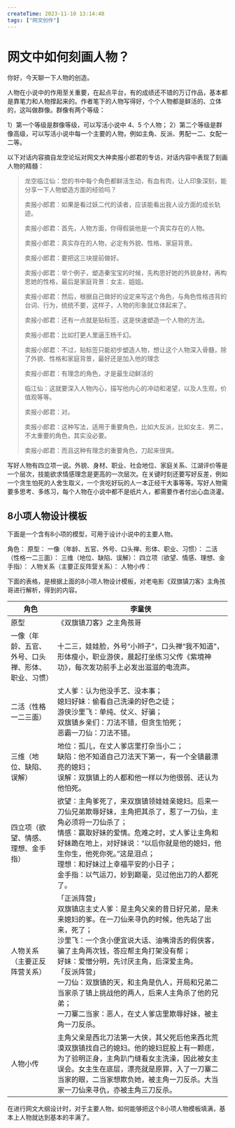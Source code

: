 ```yaml
---
createTime: 2023-11-10 13:14:48
tags: ["网文创作"]
---
```

# 网文中如何刻画人物？

你好，今天聊一下人物的创造。

人物在小说中的作用至关重要，在起点平台，有的成绩还不错的万订作品，基本都是靠笔力和人物撑起来的。作者笔下的人物写得好，个个人物都是鲜活的、立体的，这叫做群像。群像有两个等级：

1）第一个等级是群像等级，可以写活小说中 4、5 个人物；
2）第二个等级是群像高级，可以写活小说中每一个主要的人物，例如主角、反派、男配一二、女配一二等。

以下对话内容摘自龙空论坛对网文大神卖报小郎君的专访，对话内容中表现了刻画人物的精髓：

> 龙空临江仙：您的书中每个角色都鲜活生动，有血有肉，让人印象深刻，能分享一下人物塑造方面的经验吗？
>
> 卖报小郎君：如果是看过妖二代的读者，应该能看出我人设方面的成长轨迹。
>
> 卖报小郎君：首先，人物方面，你得假装他是一个真实存在的人物。
>
> 卖报小郎君：真实存在的人物，必定有外貌、性格、家庭背景。
>
> 卖报小郎君：要把这三块提前做好。
>
> 卖报小郎君：举个例子，塑造秦宝宝的时候，先构思好她的外貌身材，再构思她的性格，最后是家庭背景：女主、姐姐。
>
> 卖报小郎君：然后，根据自己做好的设定来写这个角色，与角色性格违背的台词、行为，统统不要，这样子，人物的形象就立体起来了。
>
> 卖报小郎君：还有一点就是贴标签，这是快速塑造一个人物的方法。
>
> 卖报小郎君：比如打更人里逼王杨千幻。
>
> 卖报小郎君：不过，贴标签只能初步塑造人物，想让这个人物深入骨髓，除了外貌、性格和家庭背景，最好还是加入他的理念
>
> 卖报小郎君：有理念的角色，才是最生动鲜活的
>
> 临江仙：这就要深入人物内心，描写他内心的冲动和渴望，以及人生观，价值观等等。
>
> 卖报小郎君：对。
>
> 卖报小郎君：这种写法，适用于重要角色，比如大反派，比如女主、男二，不太重要的角色，其实没必要。
>
> 卖报小郎君：而且这种有理念的重要角色，刀起来很爽。

写好人物有四立项一说。外貌、身材、职业、社会地位、家庭关系、江湖评价等是一个层次，技能欲求情感理念是更高的一次层次。在关键时刻还要写好反差，例如一个贪生怕死的人舍生取义，一个贪吃好玩的人一本正经干大事等等。写好人物需要多思考、多练习，每个人物在小说中都不是纸片人，都需要作者付出心血浇灌。

## 8小项人物设计模板

下面是一个含有8小项的模型，可用于设计小说中的主要人物。

角色：
原型：
一像（年龄、五官、外号、口头禅、形体、职业、习惯）：
二活（性格一二三面）：
三维（地位、缺陷、误解）：
四立项（欲望、情感、理想、金手指）：
人物关系（主要正反阵营关系）：
人物小传：

下面的表格，是根据上面的8小项人物设计模板，对老电影《双旗镇刀客》主角孩哥进行解析，得到的内容。

| 角色                                               | 李童侠                                                       |
| -------------------------------------------------- | ------------------------------------------------------------ |
| 原型                                               | 《双旗镇刀客》之主角孩哥                                     |
| 一像（年龄、五官、外号、口头禅、形体、职业、习惯） | 十二三，娃娃脸，外号“小辫子”，口头禅“我不知道”，形体瘦小，职业游侠，晨起打坐练习父传《紫境神功》，每次发功前手上必发出滋滋的电流声。 |
| 二活（性格一二三面）                               | 丈人爹：认为他没手艺、没本事；<br />媳妇好妹：偷看自己洗澡的好色之徒；<br />游侠沙里飞：单纯、仗义、好骗；<br />双旗镇乡亲们：刀法不错，但贪生怕死；<br />恶霸一刀仙：刀法不错。 |
| 三维（地位、缺陷、误解）                           | 地位：孤儿，在丈人爹店里打杂当小二；<br />缺陷：他不知道自己刀法天下第一，有一个全镇最漂亮的媳妇；<br />误解：双旗镇上的人都和他一样以为他很弱、还认为他怕死。 |
| 四立项（欲望、情感、理想、金手指）                 | 欲望：主角爹死了，来双旗镇领娃娃亲媳妇。后来一刀仙兄弟欺辱好妹，主角把其杀了，惹了一刀仙，主角必须将一刀仙杀了；<br />情感：赢取好妹的爱情。危难之时，丈人爹让主角和好妹跪在地上，对好妹说：“以后你就是他的媳妇，他生你生，他死你死。”这是泪点；<br />理想：和好妹过上幸福平安的小日子；<br />金手指：以气运刀，妙到巅毫，见过他出刀的人都死了。 |
| 人物关系（主要正反阵营关系）                       | 「正派阵营」<br />双旗镇店主丈人爹：是主角父亲的昔日好兄弟，是未来媳妇的爹。在一刀仙来寻仇的时候，他先站了出来，死了；<br />沙里飞：一个贪小便宜说大话、油嘴滑舌的假侠客，骗了主角两次钱，答应帮主角打架没有帮；<br />好妹：爱憎分明，先讨厌主角，后深爱主角。<br />「反派阵营」<br />一刀仙：双旗镇的天，和主角是仇人，开局和兄弟二当家杀了镇上挑战他的两人，后来人主角杀了他的兄弟；<br />一刀寨二当家：恶人，在丈人爹店里欺辱好妹，被主角一刀反杀。 |
| 人物小传                                           | 主角父亲是西北刀法第一大侠，其父死后他来西北荒漠双旗镇找自己的媳妇。他的媳妇屁股上有一颗痣，为了验明正身，主角趴门缝看女主洗澡，因此被女主误会。女主生在底层，漂亮就是原罪，入了一刀寨二当家的眼，二当家想欺负她，被主角一刀反杀。大当家一刀仙来寻仇，亦被主角三刀反杀。 |

在进行网文大纲设计时，对于主要人物，如何能够把这个8小项人物模板填满，基本上人物就达到基本的丰满了。